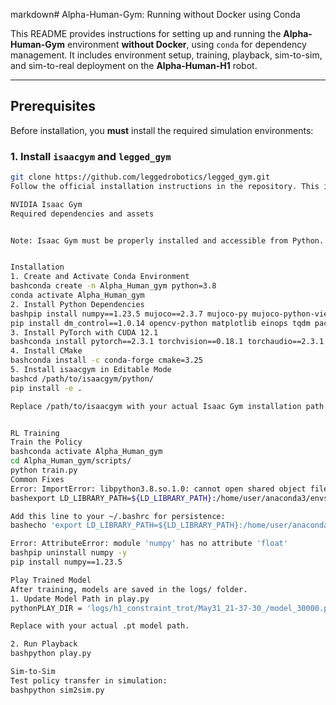 markdown# Alpha-Human-Gym: Running without Docker using Conda

This README provides instructions for setting up and running the **Alpha-Human-Gym** environment **without Docker**, using `conda` for dependency management. It includes environment setup, training, playback, sim-to-sim, and sim-to-real deployment on the **Alpha-Human-H1** robot.

---

## Prerequisites

Before installation, you **must** install the required simulation environments:

### 1. Install `isaacgym` and `legged_gym`

```bash
git clone https://github.com/leggedrobotics/legged_gym.git
Follow the official installation instructions in the repository. This includes:

NVIDIA Isaac Gym
Required dependencies and assets


Note: Isaac Gym must be properly installed and accessible from Python.


Installation
1. Create and Activate Conda Environment
bashconda create -n Alpha_Human_gym python=3.8
conda activate Alpha_Human_gym
2. Install Python Dependencies
bashpip install numpy==1.23.5 mujoco==2.3.7 mujoco-py mujoco-python-viewer
pip install dm_control==1.0.14 opencv-python matplotlib einops tqdm packaging h5py ipython getkey wandb chardet h5py_cache tensorboard pyquaternion pyyaml rospkg pexpect
3. Install PyTorch with CUDA 12.1
bashconda install pytorch==2.3.1 torchvision==0.18.1 torchaudio==2.3.1 pytorch-cuda=12.1 -c pytorch -c nvidia
4. Install CMake
bashconda install -c conda-forge cmake=3.25
5. Install isaacgym in Editable Mode
bashcd /path/to/isaacgym/python/
pip install -e .

Replace /path/to/isaacgym with your actual Isaac Gym installation path.


RL Training
Train the Policy
bashconda activate Alpha_Human_gym
cd Alpha_Human_gym/scripts/
python train.py
Common Fixes
Error: ImportError: libpython3.8.so.1.0: cannot open shared object file
bashexport LD_LIBRARY_PATH=${LD_LIBRARY_PATH}:/home/user/anaconda3/envs/Alpha_Human_gym/lib/

Add this line to your ~/.bashrc for persistence:
bashecho 'export LD_LIBRARY_PATH=${LD_LIBRARY_PATH}:/home/user/anaconda3/envs/Alpha_Human_gym/lib/' >> ~/.bashrc

Error: AttributeError: module 'numpy' has no attribute 'float'
bashpip uninstall numpy -y
pip install numpy==1.23.5

Play Trained Model
After training, models are saved in the logs/ folder.
1. Update Model Path in play.py
pythonPLAY_DIR = 'logs/h1_constraint_trot/May31_21-37-30_/model_30000.pt'

Replace with your actual .pt model path.

2. Run Playback
bashpython play.py

Sim-to-Sim
Test policy transfer in simulation:
bashpython sim2sim.py